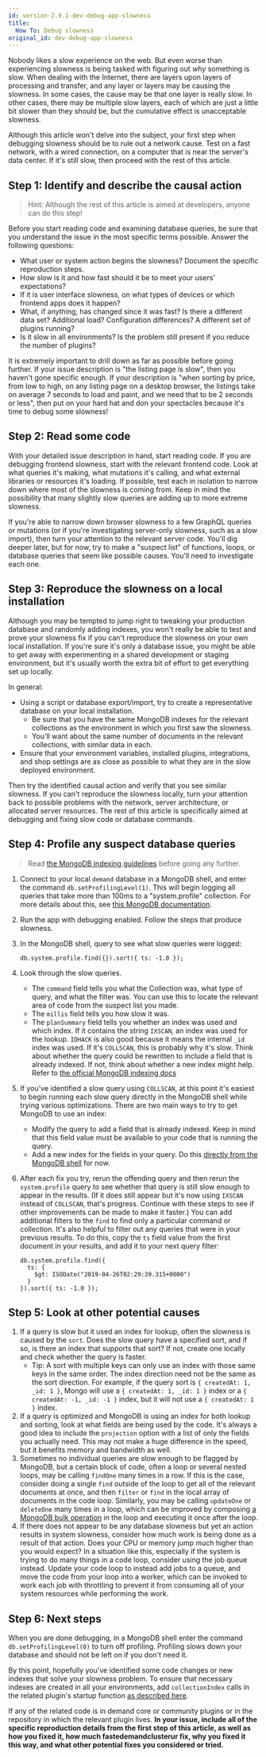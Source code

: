 ```yaml
---
id: version-2.9.1-dev-debug-app-slowness
title:
  How To: Debug slowness
original_id: dev-debug-app-slowness
---
```


Nobody likes a slow experience on the web. But even worse than experiencing slowness is being tasked with figuring out *why* something is slow. When dealing with the Internet, there are layers upon layers of processing and transfer, and any layer or layers may be causing the slowness. In some cases, the cause may be that one layer is really slow. In other cases, there may be multiple slow layers, each of which are just a little bit slower than they should be, but the cumulative effect is unacceptable slowness.

Although this article won't delve into the subject, your first step when debugging slowness should be to rule out a network cause. Test on a fast network, with a wired connection, on a computer that is near the server's data center. If it's still slow, then proceed with the rest of this article.

## Step 1: Identify and describe the causal action

> Hint: Although the rest of this article is aimed at developers, anyone can do this step!

Before you start reading code and examining database queries, be sure that you understand the issue in the most specific terms possible. Answer the following questions:

- What user or system action begins the slowness? Document the specific reproduction steps.
- How slow is it and how fast should it be to meet your users' expectations?
- If it is user interface slowness, on what types of devices or which frontend apps does it happen?
- What, if anything, has changed since it was fast? Is there a different data set? Additional load? Configuration differences? A different set of plugins running?
- Is it slow in all environments? Is the problem still present if you reduce the number of plugins?

It is extremely important to drill down as far as possible before going further. If your issue description is "the listing page is slow", then you haven't gone specific enough. If your description is "when sorting by price, from low to high, on any listing page on a desktop browser, the listings take on average 7 seconds to load and paint, and we need that to be 2 seconds or less", then put on your hard hat and don your spectacles because it's time to debug some slowness!

## Step 2: Read some code

With your detailed issue description in hand, start reading code. If you are debugging frontend slowness, start with the relevant frontend code. Look at what queries it's making, what mutations it's calling, and what external libraries or resources it's loading. If possible, test each in isolation to narrow down where most of the slowness is coming from. Keep in mind the possibility that many slightly slow queries are adding up to more extreme slowness.

If you're able to narrow down browser slowness to a few GraphQL queries or mutations (or if you're investigating server-only slowness, such as a slow import), then turn your attention to the relevant server code. You'll dig deeper later, but for now, try to make a "suspect list" of functions, loops, or database queries that seem like possible causes. You'll need to investigate each one.

## Step 3: Reproduce the slowness on a local installation

Although you may be tempted to jump right to tweaking your production database and randomly adding indexes, you won't really be able to test and prove your slowness fix if you can't reproduce the slowness on your own local installation. If you're sure it's only a database issue, you might be able to get away with experimenting in a shared development or staging environment, but it's usually worth the extra bit of effort to get everything set up locally.

In general:

- Using a script or database export/import, try to create a representative database on your local installation.
    - Be sure that you have the same MongoDB indexes for the relevant collections as the environment in which you first saw the slowness.
    - You'll want about the same number of documents in the relevant collections, with similar data in each.
- Ensure that your environment variables, installed plugins, integrations, and shop settings are as close as possible to what they are in the slow deployed environment.

Then try the identified causal action and verify that you see similar slowness. If you can't reproduce the slowness locally, turn your attention back to possible problems with the network, server architecture, or allocated server resources. The rest of this article is specifically aimed at debugging and fixing slow code or database commands.

## Step 4: Profile any suspect database queries

> Read [the MongoDB indexing guidelines](https://docs.mongodb.com/manual/applications/indexes/) before going any further.

1. Connect to your local `demand` database in a MongoDB shell, and enter the command `db.setProfilingLevel(1)`. This will begin logging all queries that take more than 100ms to a "system.profile" collection. For more details about this, see [this MongoDB documentation](https://docs.mongodb.com/manual/reference/method/db.setProfilingLevel/).
2. Run the app with debugging enabled. Follow the steps that produce slowness.
3. In the MongoDB shell, query to see what slow queries were logged:

    ```
    db.system.profile.find({}).sort({ ts: -1.0 });
    ```

4. Look through the slow queries.
    - The `command` field tells you what the Collection was, what type of query, and what the filter was. You can use this to locate the relevant area of code from the suspect list you made.
    - The `millis` field tells you how slow it was.
    - The `planSummary` field tells you whether an index was used and which index. If it contains the string `IXSCAN`, an index was used for the lookup. `IDHACK` is also good because it means the internal `_id` index was used. If it's `COLLSCAN`, this is probably why it's slow. Think about whether the query could be rewritten to include a field that is already indexed. If not, think about whether a new index might help. Refer to [the official MongoDB indexing docs](https://docs.mongodb.com/manual/tutorial/create-indexes-to-support-queries/)

5. If you've identified a slow query using `COLLSCAN`, at this point it's easiest to begin running each slow query directly in the MongoDB shell while trying various optimizations. There are two main ways to try to get MongoDB to use an index:
    - Modify the query to add a field that is already indexed. Keep in mind that this field value must be available to your code that is running the query.
    - Add a new index for the fields in your query. Do this [directly from the MongoDB shell](https://docs.mongodb.com/manual/reference/method/db.collection.createIndex/) for now.

6. After each fix you try, rerun the offending query and then rerun the `system.profile` query to see whether that query is still slow enough to appear in the results. (If it does still appear but it's now using `IXSCAN` instead of `COLLSCAN`, that's progress. Continue with these steps to see if other improvements can be made to make it faster.) You can add additional filters to the `find` to find only a particular command or collection. It's also helpful to filter out any queries that were in your previous results. To do this, copy the `ts` field value from the first document in your results, and add it to your next query filter:

    ```
    db.system.profile.find({
      ts: {
        $gt: ISODate("2019-04-26T02:29:39.315+0000")
      }
    }).sort({ ts: -1.0 });
    ```

## Step 5: Look at other potential causes

1. If a query is slow but it used an index for lookup, often the slowness is caused by the `sort`. Does the slow query have a specified sort, and if so, is there an index that supports that sort? If not, create one locally and check whether the query is faster.
    - Tip: A sort with multiple keys can only use an index with those same keys in the same order. The index direction need not be the same as the sort direction. For example, if the query sort is `{ createdAt: 1, _id: 1 }`, Mongo will use a `{ createdAt: 1, _id: 1 }` index or a `{ createdAt: -1, _id: -1 }` index, but it will not use a `{ createdAt: 1 }` index.
2. If a query is optimized and MongoDB is using an index for both lookup and sorting, look at what fields are being used by the code. It's always a good idea to include the `projection` option with a list of only the fields you actually need. This may not make a huge difference in the speed, but it benefits memory and bandwidth as well.
3. Sometimes no individual queries are slow enough to be flagged by MongoDB, but a certain block of code, often a loop or several nested loops, may be calling `findOne` many times in a row. If this is the case, consider doing a single `find` outside of the loop to get all of the relevant documents at once, and then `filter` or `find` in the local array of documents in the code loop. Similarly, you may be calling `updateOne` or `deleteOne` many times in a loop, which can be improved by composing [a MongoDB bulk operation](https://docs.mongodb.com/manual/reference/method/db.collection.bulkWrite/#db.collection.bulkWrite) in the loop and executing it once after the loop.
4. If there does not appear to be any database slowness but yet an action results in system slowness, consider how much work is being done as a result of that action. Does your CPU or memory jump much higher than you would expect? In a situation like this, especially if the system is trying to do many things in a code loop, consider using the job queue instead. Update your code loop to instead add jobs to a queue, and move the code from your loop into a worker, which can be invoked to work each job with throttling to prevent it from consuming all of your system resources while performing the work.

## Step 6: Next steps

When you are done debugging, in a MongoDB shell enter the command `db.setProfilingLevel(0)` to turn off profiling. Profiling slows down your database and should not be left on if you don't need it.

By this point, hopefully you've identified some code changes or new indexes that solve your slowness problem. To ensure that necessary indexes are created in all your environments, add `collectionIndex` calls in the related plugin's startup function [as described here](./dev-how-do-i#ensure-mongodb-collection-indexes-from-a-plugin).

If any of the related code is in demand core or community plugins  or in the repository in which the relevant plugin lives. **In your issue, include all of the specific reproduction details from the first step of this article, as well as how you fixed it, how much fastedemandclusterur fix, why you fixed it this way, and what other potential fixes you considered or tried.**
